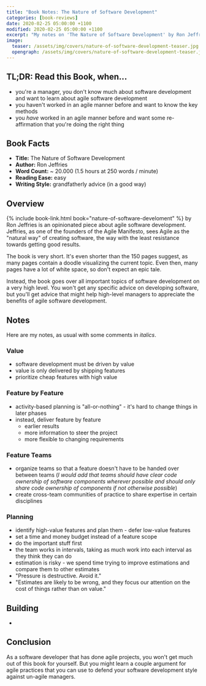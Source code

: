 ```yaml
---
title: "Book Notes: The Nature of Software Development"
categories: [book-reviews]
date: 2020-02-25 05:00:00 +1100
modified: 2020-02-25 05:00:00 +1100
excerpt: "My notes on 'The Nature of Software Development' by Ron Jeffries - a book about the 'natural way' of building software."
image:
  teaser: /assets/img/covers/nature-of-software-development-teaser.jpg
  opengraph: /assets/img/covers/nature-of-software-development-teaser.jpg
---
```


## TL;DR: Read this Book, when...

* you're a manager, you don't know much about software development and want to learn about agile software development
* you haven't worked in an agile manner before and want to know the key methods
* you *have* worked in an agile manner before and want some re-affirmation that you're doing the right thing

## Book Facts

* **Title:** The Nature of Software Development
* **Author:** Ron Jeffries
* **Word Count:** ~ 20.000 (1.5 hours at 250 words / minute)
* **Reading Ease:** easy
* **Writing Style:** grandfatherly advice (in a good way)  

## Overview

{% include book-link.html book="nature-of-software-develoment" %} by Ron Jeffries is an opinionated piece about agile software development. Jeffries, as one of the founders of the Agile Manifesto, sees Agile as the "natural way" of creating software, the way with the least resistance towards getting good results.

The book is very short. It's even shorter than the 150 pages suggest, as many pages contain a doodle visualizing the current topic. Even then, many pages have a lot of white space, so don't expect an epic tale.

Instead, the book goes over all important topics of software development on a very high level. You won't get any specific advice on developing software, but you'll get advice that might help high-level managers to appreciate the benefits of agile software development.

## Notes

Here are my notes, as usual with some comments in *italics*.

### Value
* software development must be driven by value
* value is only delivered by shipping features
* prioritize cheap features with high value

### Feature by Feature
* activity-based planning is "all-or-nothing" - it's hard to change things in later phases
* instead, deliver feature by feature
  * earlier results
  * more information to steer the project
  * more flexible to changing requirements
  
### Feature Teams
* organize teams so that a feature doesn't have to be handed over between teams (*I would add that teams should have clear code ownership of software components wherever possible and should only share code ownership of components if not otherwise possible*)
* create cross-team communities of practice to share expertise in certain disciplines

### Planning
* identify high-value features and plan them - defer low-value features
* set a time and money budget instead of a feature scope
* do the important stuff first
* the team works in intervals, taking as much work into each interval as they think they can do
* estimation is risky - we spend time trying to improve estimations and compare them to other estimates
* "Pressure is destructive. Avoid it."
* "Estimates are likely to be wrong, and they focus our attention on the cost of things rather than on value."

## Building
* 

### 

## Conclusion

As a software developer that has done agile projects, you won't get much out of this book for yourself. But you might learn a couple argument for agile practices that you can use to defend your software development style against un-agile managers.  
